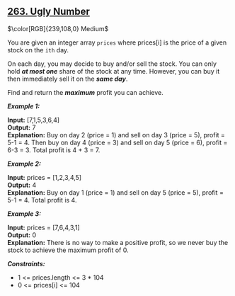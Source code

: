 ## [263. Ugly Number](https://leetcode.com/problems/ugly-number/)

$\color[RGB]{239,108,0} Medium$

You are given an integer array ```prices``` where prices[i] is the price of a given stock on the ```ith``` day.

On each day, you may decide to buy and/or sell the stock. You can only hold ***at most one*** share of the stock at any time. However, you can buy it then immediately sell it on the ***same day***.

Find and return the ***maximum*** profit you can achieve.


***Example 1:***

<strong>Input:</strong> [7,1,5,3,6,4]<br>
<strong>Output:</strong> 7<br>
<strong>Explanation:</strong> Buy on day 2 (price = 1) and sell on day 3 (price = 5), profit = 5-1 = 4.
Then buy on day 4 (price = 3) and sell on day 5 (price = 6), profit = 6-3 = 3.
Total profit is 4 + 3 = 7.<br>

***Example 2:***

<strong>Input:</strong> prices = [1,2,3,4,5]<br>
<strong>Output:</strong> 4<br>
<strong>Explanation:</strong> Buy on day 1 (price = 1) and sell on day 5 (price = 5), profit = 5-1 = 4.
Total profit is 4.<br>

***Example 3:***

<strong>Input:</strong> prices = [7,6,4,3,1]<br>
<strong>Output:</strong> 0<br>
<strong>Explanation:</strong> There is no way to make a positive profit, so we never buy the stock to achieve the maximum profit of 0.<br>


***Constraints:***

- 1 <= prices.length <= 3 * 104
- 0 <= prices[i] <= 104